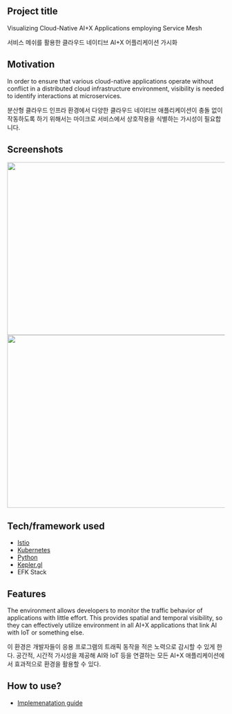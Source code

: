 ## Project title
Visualizing Cloud-Native AI+X Applications employing Service Mesh

서비스 메쉬를 활용한 클라우드 네이티브 AI+X 어플리케이션 가시화

## Motivation
In order to ensure that various cloud-native applications operate without conflict in a distributed cloud infrastructure environment, visibility is needed to identify interactions at microservices. 

분산형 클라우드 인프라 환경에서 다양한 클라우드 네이티브 애플리케이션이 충돌 없이 작동하도록 하기 위해서는 마이크로 서비스에서 상호작용을 식별하는 가시성이 필요합니다.

## Screenshots
<img src="https://user-images.githubusercontent.com/43838237/94359789-16344580-00e4-11eb-8a2f-0d8847a36d71.png" width="700" height="400">
<img src="https://user-images.githubusercontent.com/43838237/94359908-c904a380-00e4-11eb-967f-1012c7e697d8.png" width="700" height="400">

## Tech/framework used
- [Istio](https://istio.io/)
- [Kubernetes](https://kubernetes.io/)
- [Python](https://www.python.org/)
- [Kepler.gl](https://kepler.gl/)
- EFK Stack

## Features
The environment allows developers to monitor the traffic behavior of applications with little effort.
This provides spatial and temporal visibility, so they can effectively utilize environment in all AI+X applications that link AI with IoT or something else.

이 환경은 개발자들이 응용 프로그램의 트래픽 동작을 적은 노력으로 감시할 수 있게 한다.
공간적, 시간적 가시성을 제공해 AI와 IoT 등을 연결하는 모든 AI+X 애플리케이션에서 효과적으로 환경을 활용할 수 있다.

## How to use?
- [Implemenatation guide](https://github.com/ijnuemik/Visualization-employing-Service-mesh/blob/master/Implementation%20Guide.pdf)
